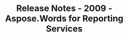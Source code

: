 ﻿---
title: Release Notes - 2009 - Aspose.Words for Reporting Services
articleTitle: Release Notes - 2009
linktitle: Release Notes - 2009
description: "Aspose.Words for Reporting Services Release Notes - 2009 – learn about the latest updates and fixes."
type: docs
weight: 80
url: /reportingservices/release-notes-2009/
---


